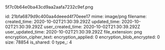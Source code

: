 5f7c0b64e0ba43cd9aa2aafa7232c9ef.png

id: 21bfa6879d9c400aa4deeed4f70eee17
mime: image/png
filename: 
created_time: 2020-10-02T21:30:39.292Z
updated_time: 2020-10-02T21:30:39.292Z
user_created_time: 2020-10-02T21:30:39.292Z
user_updated_time: 2020-10-02T21:30:39.292Z
file_extension: png
encryption_cipher_text: 
encryption_applied: 0
encryption_blob_encrypted: 0
size: 78854
is_shared: 0
type_: 4